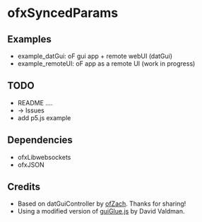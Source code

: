 # ofxSyncedParams

Examples
---------
* example_datGui: oF gui app + remote webUI (datGui)
* example_remoteUI: oF app as a remote UI (work in progress)


TODO
-----
* README ....
* -> Issues
* add p5.js example

Dependencies
------------
* ofxLibwebsockets
* ofxJSON

Credits
--------
* Based on datGuiController by [ofZach](https://github.com/ofZach). Thanks for sharing!
* Using a modified version of [guiGlue.js](https://github.com/dmvaldman/guiGlue) by David Valdman.
